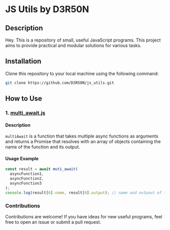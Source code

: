 # JS Utils by D3R50N

## Description

Hey. This is a repository of small, useful JavaScript programs. This project aims to provide practical and modular solutions for various tasks.

## Installation

Clone this repository to your local machine using the following command:

```bash
git clone https://github.com/D3R50N/js_utils.git
```

## How to Use

### 1. [multi_await.js](https://github.com/D3R50N/js_utils/blob/master/src/multi_await.js)

#### Description

`multiAwait` is a function that takes multiple async functions as arguments and returns a Promise that resolves with an array of objects containing the name of the function and its output.

#### Usage Example

```javascript
const result = await muti_await(
  asyncFunction1,
  asyncFunction2,
  asyncFunction3
);
console.log(result[0].name, result[0].output); // name and outpout of the first function that ended (could be any of the three)

```

### Contributions

Contributions are welcome! If you have ideas for new useful programs, feel free to open an issue or submit a pull request.
